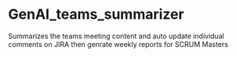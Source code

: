 # GenAI_teams_summarizer
Summarizes the teams meeting content and auto update individual comments on JIRA  then genrate weekly reports for SCRUM Masters
